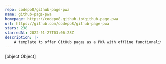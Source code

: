 ```yaml
---
repo: codepo8/github-page-pwa
name: github-page-pwa
homepage: https://codepo8.github.io/github-page-pwa
url: https://github.com/codepo8/github-page-pwa
stars: 238
starredAt: 2022-01-27T03:06:28Z
description: |-
    A template to offer GitHub pages as a PWA with offline functionality
---
```


[object Object]
